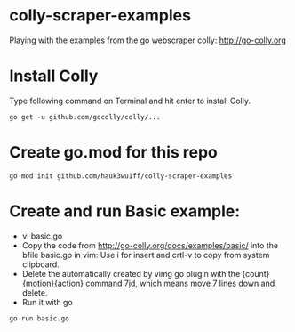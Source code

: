 # colly-scraper-examples
Playing with the examples from the go webscraper colly: http://go-colly.org

# Install Colly
Type following command on Terminal and hit enter to install Colly.
```
go get -u github.com/gocolly/colly/...
```
# Create go.mod for this repo
```
go mod init github.com/hauk3wu1ff/colly-scraper-examples
```

# Create and run Basic example:
* vi basic.go
* Copy the code from http://go-colly.org/docs/examples/basic/ into the bfile basic.go in vim: Use i for insert and crtl-v to copy from system clipboard. 
* Delete the automatically created by vimg go plugin with the {count}{motion}{action} command 7jd, which means move 7 lines down and delete. 
* Run it with go
```
go run basic.go
```
